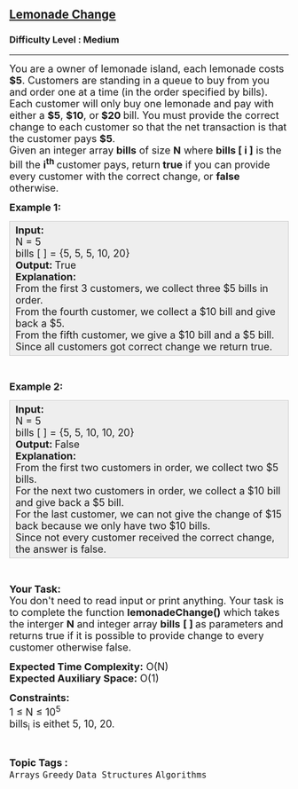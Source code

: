 <h2><a href="https://practice.geeksforgeeks.org/problems/lemonade-change/1?utm_source=youtube&utm_medium=collab_striver_ytdescription&utm_campaign=lemonade-change">Lemonade Change</a></h2><h3>Difficulty Level : Medium</h3><hr><div class="problems_problem_content__Xm_eO"><p><span style="font-size:18px">You are a owner of lemonade island, each lemonade costs <strong>$5</strong>. Customers are standing in a queue to buy from you and order one at a time (in the order specified by bills). Each customer will only buy one lemonade and pay with either a <strong>$5</strong>, <strong>$10</strong>, or<strong> $20 </strong>bill. You must provide the correct change to each customer so&nbsp;that the net transaction is that the customer pays <strong>$5</strong>.<br>
Given an integer array <strong>bills</strong>&nbsp;of size <strong>N</strong> where <strong>bills [ i ]</strong> is the bill the <strong>i</strong><sup><strong>th</strong>&nbsp;</sup>customer pays, return<strong> true</strong> if you can provide every customer with the correct change, or <strong>false</strong> otherwise.</span></p>

<p><span style="font-size:18px"><strong>Example 1:</strong></span></p>

<div style="background: rgb(238, 238, 238); border: 1px solid rgb(204, 204, 204); padding: 5px 10px; --darkreader-inline-bgimage: initial; --darkreader-inline-bgcolor:#222426; --darkreader-inline-border-top:#3e4446; --darkreader-inline-border-right:#3e4446; --darkreader-inline-border-bottom:#3e4446; --darkreader-inline-border-left:#3e4446;"><span style="font-size:18px"><strong>Input:</strong><br>
N = 5<br>
bills [ ] = {5, 5, 5, 10, 20}<br>
<strong>Output: </strong>True<br>
<strong>Explanation:</strong>&nbsp;<br>
From the first 3 customers, we collect three $5 bills in order.<br>
From the fourth customer, we collect a $10 bill and give back a $5.<br>
From the fifth customer, we give a $10 bill and a $5 bill.<br>
Since all customers got correct change&nbsp;we return&nbsp;true.</span></div>

<p>&nbsp;</p>

<p><span style="font-size:18px"><strong>Example 2:</strong></span></p>

<div style="background: rgb(238, 238, 238); border: 1px solid rgb(204, 204, 204); padding: 5px 10px; --darkreader-inline-bgimage: initial; --darkreader-inline-bgcolor:#222426; --darkreader-inline-border-top:#3e4446; --darkreader-inline-border-right:#3e4446; --darkreader-inline-border-bottom:#3e4446; --darkreader-inline-border-left:#3e4446;"><span style="font-size:18px"><strong>Input:</strong><br>
N = 5<br>
bills [ ] = {5, 5, 10, 10, 20}<br>
<strong>Output: </strong>False<br>
<strong>Explanation:</strong>&nbsp;<br>
From the first two customers in order, we collect two $5 bills.<br>
For the next two customers in order, we collect a $10 bill and give back a $5 bill.<br>
For the last customer, we can not give the change of $15 back because we only have two $10 bills.<br>
Since not every customer received the correct change, the answer is false.</span></div>

<p>&nbsp;</p>

<p><span style="font-size:18px"><strong>Your Task:</strong><br>
You don't need to read input or print anything. Your task is to complete the function <strong>lemonadeChange()</strong>&nbsp;which takes the interger <strong>N</strong>&nbsp;and integer array <strong>bills</strong> <strong>[ ]&nbsp;</strong>as parameters and returns true if it is possible to provide change to every customer otherwise false.</span></p>

<p><span style="font-size:18px"><strong>Expected Time Complexity:</strong>&nbsp;O(N)<br>
<strong>Expected Auxiliary Space:</strong>&nbsp;O(1)</span></p>

<p><span style="font-size:18px"><strong>Constraints:</strong><br>
1 ≤ N ≤&nbsp;10<sup>5</sup><br>
bills<sub>i</sub>&nbsp;is eithet 5, 10, 20.</span></p>
</div><br><p><span style=font-size:18px><strong>Topic Tags : </strong><br><code>Arrays</code>&nbsp;<code>Greedy</code>&nbsp;<code>Data Structures</code>&nbsp;<code>Algorithms</code>&nbsp;